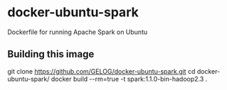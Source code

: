 # docker-ubuntu-spark
Dockerfile for running Apache Spark on Ubuntu

## Building this image
git clone https://github.com/GELOG/docker-ubuntu-spark.git
cd docker-ubuntu-spark/
docker build --rm=true -t spark:1.1.0-bin-hadoop2.3 .

